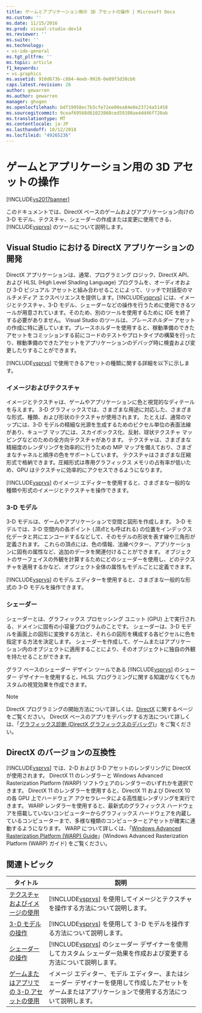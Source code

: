 ```yaml
---
title: ゲームとアプリケーション用の 3D アセットの操作 | Microsoft Docs
ms.custom: ''
ms.date: 11/15/2016
ms.prod: visual-studio-dev14
ms.reviewer: ''
ms.suite: ''
ms.technology:
- vs-ide-general
ms.tgt_pltfrm: ''
ms.topic: article
f1_keywords:
- vs.graphics
ms.assetid: 910d673b-c884-4eeb-9928-0e89f3d38cb6
caps.latest.revision: 26
author: gewarren
ms.author: gewarren
manager: ghogen
ms.openlocfilehash: bdf19958ec7b3cfe72ee00ea84e0e23724a51458
ms.sourcegitcommit: 9ceaf69568d61023868ced59108ae4dd46f720ab
ms.translationtype: MT
ms.contentlocale: ja-JP
ms.lasthandoff: 10/12/2018
ms.locfileid: "49265236"
---
```

# <a name="working-with-3-d-assets-for-games-and-apps"></a>ゲームとアプリケーション用の 3D アセットの操作
[!INCLUDE[vs2017banner](../includes/vs2017banner.md)]

このドキュメントでは、DirectX ベースのゲームおよびアプリケーション向けの 3-D モデル、テクスチャ、シェーダーの作成または変更に使用できる、[!INCLUDE[vsprvs](../includes/vsprvs-md.md)] のツールについて説明します。  
  
## <a name="directx-app-development-in-visual-studio"></a>Visual Studio における DirectX アプリケーションの開発  
 DirectX アプリケーションは、通常、プログラミング ロジック、DirectX API、および HLSL (High Level Shading Language) プログラムを、オーディオおよび 3-D ビジュアル アセットと組み合わせることによって、リッチで対話型のマルチメディア エクスペリエンスを提供します。[!INCLUDE[vsprvs](../includes/vsprvs-md.md)] には、イメージとテクスチャ、3-D モデル、シェーダーなどの操作を行うために使用できるツールが用意されています。そのため、別のツールを使用するために IDE を終了する必要がありません。 Visual Studio のツールは、*プレースホルダー* アセットの作成に特に適しています。プレースホルダーを使用すると、稼動準備のできたアセットをコミッションする前にコードのテストやプロトタイプの構築を行ったり、稼動準備のできたアセットをアプリケーションのデバッグ時に検査および変更したりすることができます。  
  
 [!INCLUDE[vsprvs](../includes/vsprvs-md.md)] で使用できるアセットの種類に関する詳細を以下に示します。  
  
### <a name="images-and-textures"></a>イメージおよびテクスチャ  
 イメージとテクスチャは、ゲームやアプリケーションに色と視覚的なディテールを与えます。 3-D グラフィックスでは、さまざまな用途に対応した、さまざまな形式、種類、および形状のテクスチャが使用されます。 たとえば、通常のマップには、3-D モデルの精細な光源を生成するためのピクセル単位の表面法線があり、キューブ マップには、スカイボックス化、反射、球状テクスチャ マッピングなどのための全方向テクスチャがあります。 テクスチャは、さまざまな精細度のレンダリングを効率的に行うための MIP マップを備えており、さまざまなチャネルと順序の色をサポートしています。 テクスチャはさまざまな圧縮形式で格納できます。圧縮形式は専用グラフィックス メモリの占有率が低いため、GPU はテクスチャに効率的にアクセスできるようになります。  
  
 [!INCLUDE[vsprvs](../includes/vsprvs-md.md)] のイメージ エディターを使用すると、さまざまな一般的な種類や形式のイメージとテクスチャを操作できます。  
  
### <a name="3-d-models"></a>3-D モデル  
 3-D モデルは、ゲームやアプリケーションで空間と図形を作成します。 3-D モデルでは、3-D 空間内の各ポイント (*頂点*とも呼ばれる) の位置をインデックス化データと共にエンコードするなどして、そのモデルの形状を表す線や三角形が定義されます。 これらの頂点には、色の情報、法線ベクター、アプリケーションに固有の属性など、追加のデータを関連付けることができます。 オブジェクトのサーフェイスの外観を計算するためにどのシェーダーを使用し、どのテクスチャを適用するかなど、オブジェクト全体の属性もモデルごとに定義できます。  
  
 [!INCLUDE[vsprvs](../includes/vsprvs-md.md)] のモデル エディターを使用すると、さまざまな一般的な形式の 3-D モデルを操作できます。  
  
### <a name="shaders"></a>シェーダー  
 シェーダーとは、グラフィックス プロセッシング ユニット (GPU) 上で実行される、ドメインに固有の小容量プログラムのことです。 シェーダーは、3-D モデルを画面上の図形に変換する方法と、それらの図形を構成する各ピクセルに色を指定する方法を決定します。 シェーダーを作成して、ゲームまたはアプリケーション内のオブジェクトに適用することにより、そのオブジェクトに独自の外観を持たせることができます。  
  
 グラフ ベースのシェーダー デザイン ツールである [!INCLUDE[vsprvs](../includes/vsprvs-md.md)] のシェーダー デザイナーを使用すると、HLSL プログラミングに関する知識がなくてもカスタムの視覚効果を作成できます。  
  
> [!NOTE]
>  DirectX プログラミングの開始方法について詳しくは、[DirectX](http://go.microsoft.com/fwlink/p/?LinkId=224633) に関するページをご覧ください。 DirectX ベースのアプリをデバッグする方法について詳しくは、「[グラフィックス診断 (DirectX グラフィックスのデバッグ)](../debugger/visual-studio-graphics-diagnostics.md)」をご覧ください。  
  
## <a name="directx-version-compatibility"></a>DirectX のバージョンの互換性  
 [!INCLUDE[vsprvs](../includes/vsprvs-md.md)] では、2-D および 3-D アセットのレンダリングに DirectX が使用されます。 DirectX 11 のレンダラーと Windows Advanced Rasterization Platform (WARP) ソフトウェアのレンダラーのいずれかを選択できます。 DirectX 11 のレンダラーを使用すると、DirectX 11 および DirectX 10 の各 GPU 上でハードウェア アクセラレータによる高性能レンダリングを実行できます。 WARP レンダラーを使用すると、最新式のグラフィックス ハードウェアを搭載していないコンピューターからグラフィックス ハードウェアを内蔵しているコンピューターまで、多様な種類のコンピューターとアセットが確実に連動するようになります。 WARP について詳しくは、「[Windows Advanced Rasterization Platform (WARP) Guide](http://go.microsoft.com/fwlink/p/?LinkId=224634)」(Windows Advanced Rasterization Platform (WARP) ガイド) をご覧ください。  
  
## <a name="related-topics"></a>関連トピック  
  
|タイトル|説明|  
|-----------|-----------------|  
|[テクスチャおよびイメージの使用](../designers/working-with-textures-and-images.md)|[!INCLUDE[vsprvs](../includes/vsprvs-md.md)] を使用してイメージとテクスチャを操作する方法について説明します。|  
|[3-D モデルの操作](../designers/working-with-3-d-models.md)|[!INCLUDE[vsprvs](../includes/vsprvs-md.md)] を使用して 3-D モデルを操作する方法について説明します。|  
|[シェーダーの操作](../designers/working-with-shaders.md)|[!INCLUDE[vsprvs](../includes/vsprvs-md.md)] のシェーダー デザイナーを使用してカスタム シェーダー効果を作成および変更する方法について説明します。|  
|[ゲームまたはアプリでの 3-D アセットの使用](../designers/using-3-d-assets-in-your-game-or-app.md)|イメージ エディター、モデル エディター、またはシェーダー デザイナーを使用して作成したアセットをゲームまたはアプリケーションで使用する方法について説明します。|



